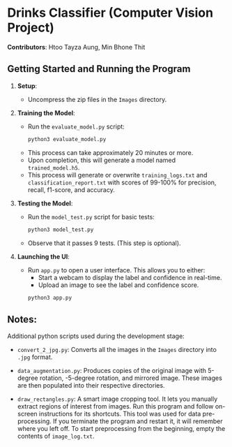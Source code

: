 # Drinks Classifier (Computer Vision Project)

**Contributors**: Htoo Tayza Aung, Min Bhone Thit

## Getting Started and Running the Program

1. **Setup**: 
    - Uncompress the zip files in the `Images` directory.

2. **Training the Model**:
    - Run the `evaluate_model.py` script:
        ```bash
        python3 evaluate_model.py
        ```
    - This process can take approximately 20 minutes or more.
    - Upon completion, this will generate a model named `trained_model.h5`.
    - This process will generate or overwrite `training_logs.txt` and `classification_report.txt` with scores of 99-100% for precision, recall, f1-score, and accuracy.

3. **Testing the Model**:
    - Run the `model_test.py` script for basic tests:
        ```bash
        python3 model_test.py
        ```
    - Observe that it passes 9 tests. (This step is optional).

4. **Launching the UI**:
    - Run `app.py` to open a user interface. This allows you to either:
        - Start a webcam to display the label and confidence in real-time.
        - Upload an image to see the label and confidence score.
        ```bash
        python3 app.py
        ```

## Notes:

Additional python scripts used during the development stage:

- `convert_2_jpg.py`: Converts all the images in the `Images` directory into `.jpg` format.

- `data_augmentation.py`: Produces copies of the original image with 5-degree rotation, -5-degree rotation, and mirrored image. These images are then populated into their respective directories.

- `draw_rectangles.py`: A smart image cropping tool. It lets you manually extract regions of interest from images. Run this program and follow on-screen instructions for its shortcuts. This tool was used for data pre-processing. If you terminate the program and restart it, it will remember where you left off. To start preprocessing from the beginning, empty the contents of `image_log.txt`.

